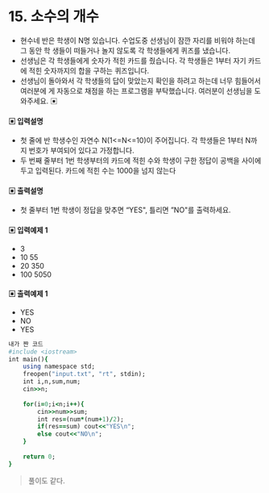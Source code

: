 # 15. 소수의 개수
* 현수네 반은 학생이 N명 있습니다. 수업도중 선생님이 잠깐 자리를 비워야 하는데 그 동안 학
생들이 떠들거나 놀지 않도록 각 학생들에게 퀴즈를 냈습니다.
* 선생님은 각 학생들에게 숫자가 적힌 카드를 줬습니다. 각 학생들은 1부터 자기 카드에 적힌
숫자까지의 합을 구하는 퀴즈입니다.
* 선생님이 돌아와서 각 학생들의 답이 맞았는지 확인을 하려고 하는데 너무 힘들어서 여러분에
게 자동으로 채점을 하는 프로그램을 부탁했습니다. 여러분이 선생님을 도와주세요.
▣
#### ▣ 입력설명
* 첫 줄에 반 학생수인 자연수 N(1<=N<=10)이 주어집니다.
각 학생들은 1부터 N까지 번호가 부여되어 있다고 가정합니다.
* 두 번째 줄부터 1번 학생부터의 카드에 적힌 수와 학생이 구한 정답이 공백을 사이에 두고
입력된다. 카드에 적힌 수는 1000을 넘지 않는다
#### ▣ 출력설명
* 첫 줄부터 1번 학생이 정답을 맞추면 “YES", 틀리면 ”NO"를 출력하세요.
#### ▣ 입력예제 1
* 3
* 10 55
* 20 350
* 100 5050
#### ▣ 출력예제 1
* YES
* NO
* YES



```ruby
내가 짠 코드
#include <iostream>
int main(){
	using namespace std;
	freopen("input.txt", "rt", stdin);
	int i,n,sum,num;
	cin>>n;
	
	for(i=0;i<n;i++){
		cin>>num>>sum;
		int res=(num*(num+1)/2);
		if(res==sum) cout<<"YES\n"; 
		else cout<<"NO\n";
	} 
	
	return 0;	
}

```

>풀이도 같다.